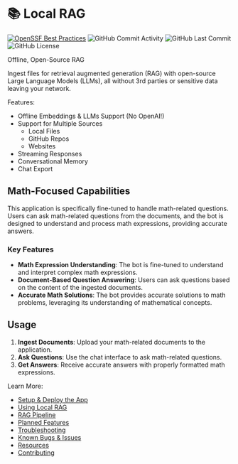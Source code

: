 # 📚 Local RAG

<!-- ![local-rag-demo](demo.gif) -->

[![OpenSSF Best Practices](https://www.bestpractices.dev/projects/8588/badge)](https://www.bestpractices.dev/projects/8588)
![GitHub Commit Activity](https://img.shields.io/github/commit-activity/t/jonfairbanks/local-rag)
![GitHub Last Commit](https://img.shields.io/github/last-commit/jonfairbanks/local-rag)
![GitHub License](https://img.shields.io/github/license/jonfairbanks/local-rag)

Offline, Open-Source RAG

Ingest files for retrieval augmented generation (RAG) with open-source Large Language Models (LLMs), all without 3rd parties or sensitive data leaving your network.

Features:

- Offline Embeddings & LLMs Support (No OpenAI!)
- Support for Multiple Sources
    - Local Files
    - GitHub Repos
    - Websites
- Streaming Responses
- Conversational Memory
- Chat Export

## Math-Focused Capabilities

This application is specifically fine-tuned to handle math-related questions. Users can ask math-related questions from the documents, and the bot is designed to understand and process math expressions, providing accurate answers.

### Key Features

- **Math Expression Understanding**: The bot is fine-tuned to understand and interpret complex math expressions.
- **Document-Based Question Answering**: Users can ask questions based on the content of the ingested documents.
- **Accurate Math Solutions**: The bot provides accurate solutions to math problems, leveraging its understanding of mathematical concepts.

## Usage

1. **Ingest Documents**: Upload your math-related documents to the application.
2. **Ask Questions**: Use the chat interface to ask math-related questions.
3. **Get Answers**: Receive accurate answers with properly formatted math expressions.

Learn More:

- [Setup & Deploy the App](docs/setup.md)
- [Using Local RAG](docs/usage.md)
- [RAG Pipeline](docs/pipeline.md)
- [Planned Features](docs/todo.md)
- [Troubleshooting](docs/troubleshooting.md)
- [Known Bugs & Issues](docs/todo.md#known-issues--bugs)
- [Resources](docs/resources.md)
- [Contributing](docs/contributing.md)